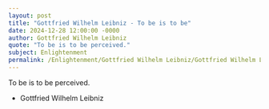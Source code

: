 ```yaml
---
layout: post
title: "Gottfried Wilhelm Leibniz - To be is to be"
date: 2024-12-28 12:00:00 -0000
author: Gottfried Wilhelm Leibniz
quote: "To be is to be perceived."
subject: Enlightenment
permalink: /Enlightenment/Gottfried Wilhelm Leibniz/Gottfried Wilhelm Leibniz - To be is to be
---
```


To be is to be perceived.

- Gottfried Wilhelm Leibniz
